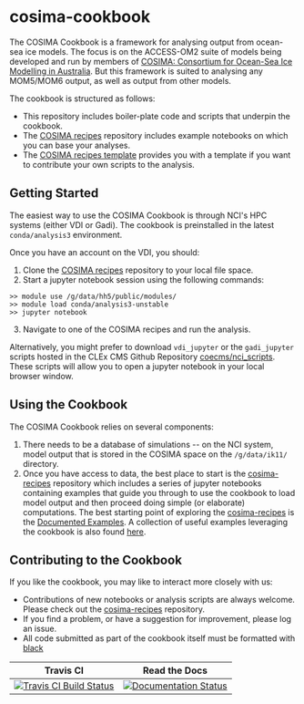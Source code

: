 # cosima-cookbook

The COSIMA Cookbook is a framework for analysing output from ocean-sea ice models. The focus is on the ACCESS-OM2 suite of models being developed and run by members of [COSIMA: Consortium for Ocean-Sea Ice Modelling in Australia](http://cosima.org.au). But this framework is suited to analysing any MOM5/MOM6 output, as well as output from other models.

The cookbook is structured as follows:
 * This repository includes boiler-plate code and scripts that underpin the cookbook.
 * The [COSIMA recipes](https://github.com/COSIMA/cosima-recipes) repository includes example notebooks on which you can base your analyses.
 * The [COSIMA recipes template](https://github.com/COSIMA/cosima-recipes/blob/master/Tutorials/Template_For_Notebooks.ipynb) provides you with a template if you want to contribute your own scripts to the analysis.

## Getting Started
The easiest way to use the COSIMA Cookbook is through NCI's HPC systems (either VDI or Gadi). The cookbook is preinstalled in the latest `conda/analysis3` environment.

Once you have an account on the VDI, you should:
 1. Clone the [COSIMA recipes](https://github.com/COSIMA/cosima-recipes) repository to your local file space.
 2. Start a jupyter notebook session using the following commands:
```
>> module use /g/data/hh5/public/modules/
>> module load conda/analysis3-unstable
>> jupyter notebook
```
 3. Navigate to one of the COSIMA recipes and run the analysis.

Alternatively, you might prefer to download `vdi_jupyter` or the `gadi_jupyter` scripts hosted in the CLEx CMS Github Repository [coecms/nci_scripts](https://github.com/coecms/nci_scripts). These scripts will allow you to open a jupyter notebook in your local browser window.

## Using the Cookbook
The COSIMA Cookbook relies on several components:
 1. There needs to be a database of simulations -- on the NCI system, model output that is stored in the COSIMA space on the `/g/data/ik11/` directory.
 2. Once you have access to data, the best place to start is the [cosima-recipes](https://github.com/COSIMA/cosima-recipes) repository which includes a series of jupyter notebooks containing examples that guide you through to use the cookbook to load model output and then proceed doing simple (or elaborate) computations. The best starting point of exploring the [cosima-recipes](https://github.com/COSIMA/cosima-recipes) is the [Documented Examples](https://cosima-recipes.readthedocs.io/en/latest/documented_examples/index.html). A collection of useful examples leveraging the cookbook is also found [here](https://github.com/COSIMA/ACCESS-OM2-1-025-010deg-report/tree/master/figures).

## Contributing to the Cookbook
If you like the cookbook, you may like to interact more closely with us:
 * Contributions of new notebooks or analysis scripts are always welcome. Please check out the [cosima-recipes](https://github.com/COSIMA/cosima-recipes) repository.
 * If you find a problem, or have a suggestion for improvement, please log an issue.
 * All code submitted as part of the cookbook itself must be formatted with [black](https://github.com/psf/black)


| Travis CI | Read the Docs |
|:---------:|:-------------:|
| [![Travis CI Build Status](https://travis-ci.org/COSIMA/cosima-cookbook.svg?branch=master)](https://travis-ci.org/COSIMA/cosima-cookbook) | [![Documentation Status](https://readthedocs.org/projects/cosima-cookbook/badge/?version=latest)](https://cosima-cookbook.readthedocs.org/en/latest) |
